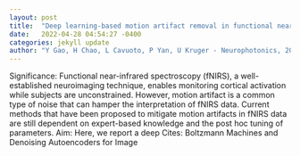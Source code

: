 ```yaml
---
layout: post
title:  "Deep learning-based motion artifact removal in functional near-infrared spectroscopy"
date:   2022-04-28 04:54:27 -0400
categories: jekyll update
author: "Y Gao, H Chao, L Cavuoto, P Yan, U Kruger - Neurophotonics, 2022"
---
```

Significance: Functional near-infrared spectroscopy (fNIRS), a well-established neuroimaging technique, enables monitoring cortical activation while subjects are unconstrained. However, motion artifact is a common type of noise that can hamper the interpretation of fNIRS data. Current methods that have been proposed to mitigate motion artifacts in fNIRS data are still dependent on expert-based knowledge and the post hoc tuning of parameters. Aim: Here, we report a deep Cites: Boltzmann Machines and Denoising Autoencoders for Image